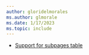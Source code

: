 ```yaml
---
author: gloridelmorales
ms.author: glmorale
ms.date: 1/17/2023
ms.topic: include
---
```


- [Support for subpages table](#support-for-subpages-table)